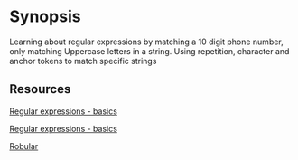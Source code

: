 # Synopsis

Learning about regular expressions by matching a 10 digit phone number, only matching Uppercase letters in a string. Using repetition, character and anchor tokens to match specific strings

## Resources
[Regular expressions - basics](https://www.slideshare.net/neha_jain/introducing-regular-expressions)


[Regular expressions - basics](https://www.slideshare.net/neha_jain/advanced-regular-expressions-80296518)


[Robular](http://rubular.com/)

